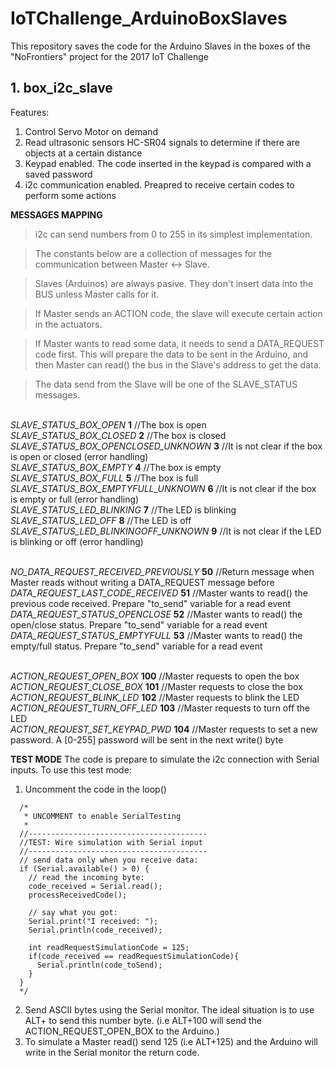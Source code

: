 # IoTChallenge_ArduinoBoxSlaves
This repository saves the code for the Arduino Slaves in the boxes of the "NoFrontiers" project for the 2017 IoT Challenge


## 1. box_i2c_slave
Features:
1. Control Servo Motor on demand
2. Read ultrasonic sensors HC-SR04 signals to determine if there are objects at a certain distance
3. Keypad enabled. The code inserted in the keypad is compared with a saved password
4. i2c communication enabled. Preapred to receive certain codes to perform some actions

**MESSAGES MAPPING**
> i2c can send numbers from 0 to 255 in its simplest implementation. 

> The constants below are a collection of messages for the communication between Master <-> Slave. 

> Slaves (Arduinos) are always pasive. They don't insert data into the BUS unless Master calls for it. 

> If Master sends an ACTION code, the slave will execute certain action in the actuators. 

> If Master wants to read some data, it needs to send a DATA_REQUEST code first. This will prepare the data to be sent in the Arduino, and then Master can read() the bus in the Slave's address to get the data. 

> The data send from the Slave will be one of the SLAVE_STATUS messages.

<br> *SLAVE_STATUS_BOX_OPEN* **1** //The box is open
<br> *SLAVE_STATUS_BOX_CLOSED* **2** //The box is closed
<br> *SLAVE_STATUS_BOX_OPENCLOSED_UNKNOWN* **3** //It is not clear if the box is open or closed (error handling)
<br> *SLAVE_STATUS_BOX_EMPTY* **4** //The box is empty
<br> *SLAVE_STATUS_BOX_FULL* **5** //The box is full
<br> *SLAVE_STATUS_BOX_EMPTYFULL_UNKNOWN* **6** //It is not clear if the box is empty or full (error handling)
<br> *SLAVE_STATUS_LED_BLINKING* **7** //The LED is blinking
<br> *SLAVE_STATUS_LED_OFF* **8** //The LED is off
<br> *SLAVE_STATUS_LED_BLINKINGOFF_UNKNOWN* **9** //It is not clear if the LED is blinking or off (error handling)

<br> *NO_DATA_REQUEST_RECEIVED_PREVIOUSLY* **50** //Return message when Master reads without writing a DATA_REQUEST message before
<br> *DATA_REQUEST_LAST_CODE_RECEIVED* **51** //Master wants to read() the previous code received. Prepare "to_send" variable for a read event
<br> *DATA_REQUEST_STATUS_OPENCLOSE* **52** //Master wants to read() the open/close status. Prepare "to_send" variable for a read event
<br> *DATA_REQUEST_STATUS_EMPTYFULL* **53** //Master wants to read() the empty/full status. Prepare "to_send" variable for a read event

<br> *ACTION_REQUEST_OPEN_BOX* **100** //Master requests to open the box
<br> *ACTION_REQUEST_CLOSE_BOX* **101** //Master requests to close the box
<br> *ACTION_REQUEST_BLINK_LED* **102** //Master requests to blink the LED
<br> *ACTION_REQUEST_TURN_OFF_LED* **103** //Master requests to turn off the LED
<br> *ACTION_REQUEST_SET_KEYPAD_PWD* **104** //Master requests to set a new password. A [0-255] password will be sent in the next write() byte


**TEST MODE**
The code is prepare to simulate the i2c connection with Serial inputs. To use this test mode:<br>
1. Uncomment the code in the loop()
```
  /*
   * UNCOMMENT to enable SerialTesting
   * 
  //----------------------------------------
  //TEST: Wire simulation with Serial input
  //----------------------------------------
  // send data only when you receive data:
  if (Serial.available() > 0) {
    // read the incoming byte:
    code_received = Serial.read();
    processReceivedCode();
  
    // say what you got:
    Serial.print("I received: ");
    Serial.println(code_received);

    int readRequestSimulationCode = 125;
    if(code_received == readRequestSimulationCode){
      Serial.println(code_toSend);
    }
  }
  */
```
2. Send ASCII bytes using the Serial monitor. The ideal situation is to use ALT+<codeNumber> to send this number byte. (i.e ALT+100 will send the ACTION_REQUEST_OPEN_BOX to the Arduino.)
3. To simulate a Master read() send 125 (i.e ALT+125) and the Arduino will write in the Serial monitor the return code.
